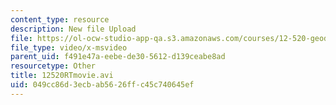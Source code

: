 ```yaml
---
content_type: resource
description: New file Upload
file: https://ol-ocw-studio-app-qa.s3.amazonaws.com/courses/12-520-geodynamics-fall-2006/049cc86d3ecbab5626ffc45c740645ef_12520RTmovie.avi
file_type: video/x-msvideo
parent_uid: f491e47a-eebe-de30-5612-d139ceabe8ad
resourcetype: Other
title: 12520RTmovie.avi
uid: 049cc86d-3ecb-ab56-26ff-c45c740645ef
---
```

